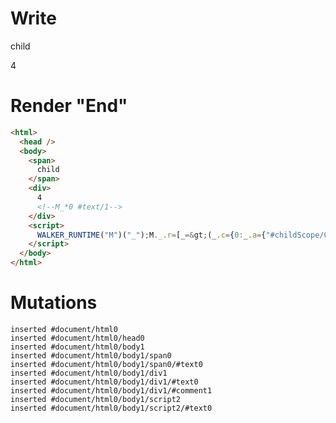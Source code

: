 # Write
  <span>child</span><div>4<!--M_*0 #text/1--></div><script>WALKER_RUNTIME("M")("_");M._.r=[_=>(_.c={0:_.a={"#childScope/0":_.b={}},1:_.b},_.b["/"]=_._["packages/translator-tags/src/__tests__/fixtures/custom-tag-var-expression/template.marko_0_data/var"](_.a),_.c),0]</script>


# Render "End"
```html
<html>
  <head />
  <body>
    <span>
      child
    </span>
    <div>
      4
      <!--M_*0 #text/1-->
    </div>
    <script>
      WALKER_RUNTIME("M")("_");M._.r=[_=&gt;(_.c={0:_.a={"#childScope/0":_.b={}},1:_.b},_.b["/"]=_._["packages/translator-tags/src/__tests__/fixtures/custom-tag-var-expression/template.marko_0_data/var"](_.a),_.c),0]
    </script>
  </body>
</html>
```

# Mutations
```
inserted #document/html0
inserted #document/html0/head0
inserted #document/html0/body1
inserted #document/html0/body1/span0
inserted #document/html0/body1/span0/#text0
inserted #document/html0/body1/div1
inserted #document/html0/body1/div1/#text0
inserted #document/html0/body1/div1/#comment1
inserted #document/html0/body1/script2
inserted #document/html0/body1/script2/#text0
```
